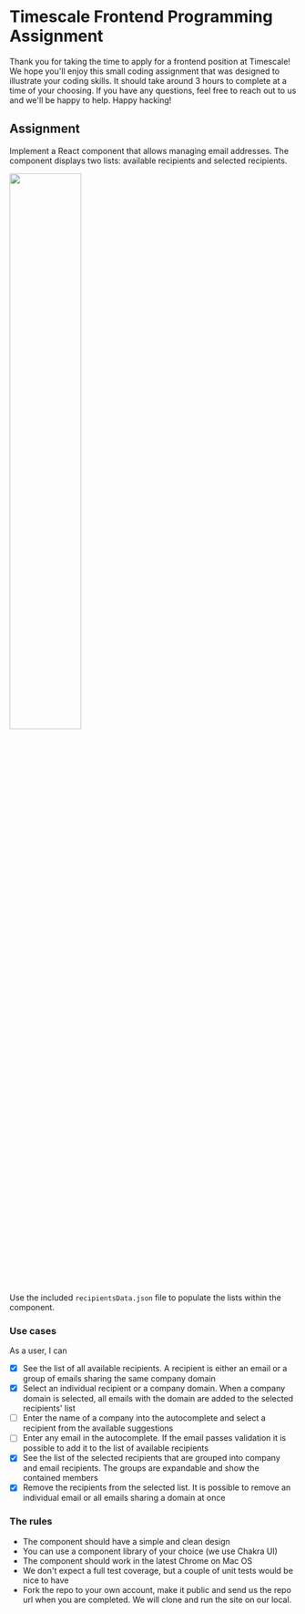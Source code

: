# Timescale Frontend Programming Assignment

Thank you for taking the time to apply for a frontend position at Timescale!
We hope you'll enjoy this small coding assignment that was designed to illustrate your coding skills. It should take around
3 hours to complete at a time of your choosing. If you have any questions, feel free to reach out to us and we'll be happy
to help. Happy hacking!

## Assignment

Implement a React component that allows managing email addresses. The component displays two lists: available recipients and selected recipients.

<img src="./src/assets/wireframe.png" height="50%" width="50%" />

Use the included `recipientsData.json` file to populate the lists within the component.

### Use cases

As a user, I can

- [x] See the list of all available recipients. A recipient is either an email or a group of emails sharing the same company domain
- [x] Select an individual recipient or a company domain. When a company domain is selected, all emails with the domain are added to the selected recipients' list
- [ ] Enter the name of a company into the autocomplete and select a recipient from the available suggestions
- [ ] Enter any email in the autocomplete. If the email passes validation it is possible to add it to the list of available recipients
- [x] See the list of the selected recipients that are grouped into company and email recipients. The groups are expandable and show the contained members
- [x] Remove the recipients from the selected list. It is possible to remove an individual email or all emails sharing a domain at once

### The rules

- The component should have a simple and clean design
- You can use a component library of your choice (we use Chakra UI)
- The component should work in the latest Chrome on Mac OS
- We don't expect a full test coverage, but a couple of unit tests would be nice to have
- Fork the repo to your own account, make it public and send us the repo url when you are completed. We will
  clone and run the site on our local.
